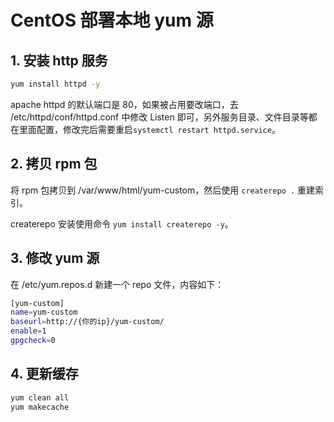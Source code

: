 # CentOS 部署本地 yum 源

## 1. 安装 http 服务

```bash
yum install httpd -y
```

apache httpd 的默认端口是 80，如果被占用要改端口，去 /etc/httpd/conf/httpd.conf 中修改 Listen 即可，另外服务目录、文件目录等都在里面配置，修改完后需要重启`systemctl restart httpd.service`。

## 2. 拷贝 rpm 包

将 rpm 包拷贝到 /var/www/html/yum-custom，然后使用 `createrepo .` 重建索引。

createrepo 安装使用命令 `yum install createrepo -y`。

## 3. 修改 yum 源

在 /etc/yum.repos.d 新建一个 repo 文件，内容如下：

```bash
[yum-custom]
name=yum-custom
baseurl=http://{你的ip}/yum-custom/
enable=1
gpgcheck=0
```

## 4. 更新缓存

```bash
yum clean all
yum makecache
```

